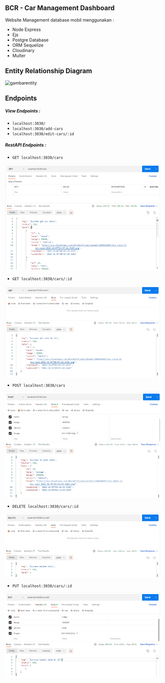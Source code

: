 ## BCR - Car Management Dashboard

Website Management database mobil menggunakan :

- Node Express
- Ejs
- Postgre Database
- ORM Sequelize
- Cloudinary
- Multer

## Entity Relationship Diagram

![gambarentity](https://raw.githubusercontent.com/AsrofurRizqi/BCR-Stage3/master/dbdiagram/cars.png)

## Endpoints

##### View Endpoints :
- ```localhost:3030/```
- ```localhost:3030/add-cars```
- ```localhost:3030/edit-cars/:id```

##### RestAPI Endpoints :
- ```GET localhost:3030/cars```

![alldata](https://raw.githubusercontent.com/AsrofurRizqi/BCR-Management-Dashboard/master/dbdiagram/rest-image/alldata.png)
- ```GET localhost:3030/cars/:id```

![byid](https://raw.githubusercontent.com/AsrofurRizqi/BCR-Management-Dashboard/master/dbdiagram/rest-image/byid.png)
- ```POST localhost:3030/cars```

![postdata](https://raw.githubusercontent.com/AsrofurRizqi/BCR-Management-Dashboard/master/dbdiagram/rest-image/postdata.png)
- ```DELETE localhost:3030/cars/:id```

![deletedata](https://raw.githubusercontent.com/AsrofurRizqi/BCR-Management-Dashboard/master/dbdiagram/rest-image/deletedata.png)
- ```PUT localhost:3030/cars/:id```

![updatedata](https://raw.githubusercontent.com/AsrofurRizqi/BCR-Management-Dashboard/master/dbdiagram/rest-image/updatedata.png)